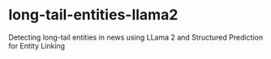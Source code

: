 # long-tail-entities-llama2
Detecting long-tail entities in news using LLama 2 and Structured Prediction for Entity Linking
